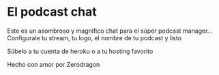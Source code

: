 El podcast chat
===============

Este es un asombroso y magnifico chat para el súper podcast manager...
Configurale tu stream, tu logo, el nombre de tu podcast y listo

Súbelo a tu cuenta de heroku o a tu hosting favorito

Hecho con amor por Zerodragon
